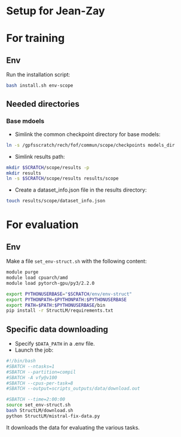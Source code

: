 # Setup for Jean-Zay

# For training

## Env
Run the installation script:
```bash
bash install.sh env-scope
```

## Needed directories

### Base mdoels
- Simlink the common checkpoint directory for base models:
```bash
ln -s /gpfsscratch/rech/fof/commun/scope/checkpoints models_dir
```

- Simlink results path:
```bash
mkdir $SCRATCH/scope/results -p
mkdir results
ln -s $SCRATCH/scope/results results/scope
```

- Create a dataset_info.json file in the results directory:
```bash
touch results/scope/dataset_info.json
```

# For evaluation

## Env

Make a file `set_env-struct.sh` with the following content:
```bash
module purge
module load cpuarch/amd
module load pytorch-gpu/py3/2.2.0

export PYTHONUSERBASE="$SCRATCH/env/env-struct"
export PYTHONPATH=$PYTHONPATH:$PYTHONUSERBASE
export PATH=$PATH:$PYTHONUSERBASE/bin
pip install -r StructLM/requirements.txt
```
## Specific data downloading
- Specify `$DATA_PATH` in a .env file.
- Launch the job:
```bash
#!/bin/bash
#SBATCH --ntasks=1
#SBATCH --partition=compil
#SBATCH -A vfy@v100
#SBATCH --cpus-per-task=8
#SBATCH --output=scripts_outputs/data/download.out

#SBATCH --time=2:00:00
source set_env-struct.sh
bash StructLM/download.sh
python StructLM/mistral-fix-data.py
```
It downloads the data for evaluating the various tasks.